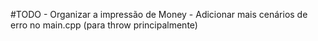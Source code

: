 #TODO - Organizar a impressão de Money
      - Adicionar mais cenários de erro no main.cpp (para throw principalmente)